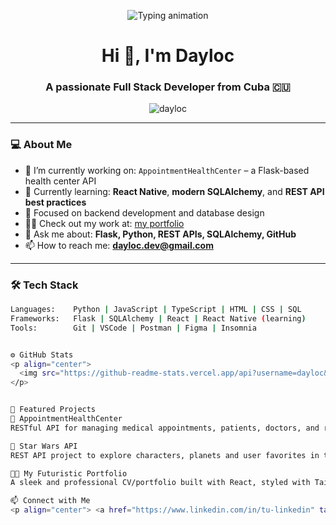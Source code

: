 <p align="center">
  <img src="https://readme-typing-svg.demolab.com?font=Fira+Code&size=22&duration=3000&pause=1000&color=00F7FF&center=true&vCenter=true&width=440&lines=Full+Stack+Developer;Flask+%7C+React+%7C+SQLAlchemy;Clean+Code+Lover;APIs+%26+automation+enthusiast" alt="Typing animation" />
</p>

<h1 align="center">Hi 👋, I'm Dayloc</h1>
<h3 align="center">A passionate Full Stack Developer from Cuba 🇨🇺</h3>

<p align="center">
  <img src="https://komarev.com/ghpvc/?username=dayloc&label=Profile%20views&color=0e75b6&style=flat" alt="dayloc" />
</p>

---

### 💻 About Me

- 🔭 I’m currently working on: `AppointmentHealthCenter` – a Flask-based health center API
- 🌱 Currently learning: **React Native**, **modern SQLAlchemy**, and **REST API best practices**
- 🧠 Focused on backend development and database design
- 👨‍💻 Check out my work at: [my portfolio](https://yourportfolio.com) <!-- cambia el link -->
- 💬 Ask me about: **Flask, Python, REST APIs, SQLAlchemy, GitHub**
- 📫 How to reach me: **dayloc.dev@gmail.com**

---

### 🛠️ Tech Stack

```bash
Languages:    Python | JavaScript | TypeScript | HTML | CSS | SQL
Frameworks:   Flask | SQLAlchemy | React | React Native (learning)
Tools:        Git | VSCode | Postman | Figma | Insomnia


⚙️ GitHub Stats
<p align="center">
  <img src="https://github-readme-stats.vercel.app/api?username=dayloc&show_icons=true&theme=tokyonight" alt="Dayloc GitHub stats" />
</p>


🌟 Featured Projects
🏥 AppointmentHealthCenter
RESTful API for managing medical appointments, patients, doctors, and reports – built with Flask + SQLAlchemy.

🌌 Star Wars API
REST API project to explore characters, planets and user favorites in the Star Wars universe.

👨‍🚀 My Futuristic Portfolio
A sleek and professional CV/portfolio built with React, styled with Tailwind and animations.

📫 Connect with Me
<p align="center"> <a href="https://www.linkedin.com/in/tu-linkedin" target="_blank"> <img src="https://img.shields.io/badge/LinkedIn-0A66C2?style=for-the-badge&logo=linkedin&logoColor=white"/> </a> <a href="mailto:dayloc.dev@gmail.com"> <img src="https://img.shields.io/badge/Gmail-D14836?style=for-the-badge&logo=gmail&logoColor=white"/> </a> </p>
